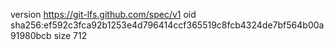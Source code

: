 version https://git-lfs.github.com/spec/v1
oid sha256:ef592c3fca92b1253e4d796414ccf365519c8fcb4324de7bf564b00a91980bcb
size 712
